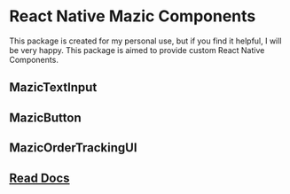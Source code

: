 # React Native Mazic Components

This package is created for my personal use, but if you find it helpful, I will be very happy. This package is aimed to provide custom React Native Components.

## MazicTextInput 
## MazicButton
## MazicOrderTrackingUI

## [Read Docs](https://subraatakumar.github.io/react-native-mazic-components/)

